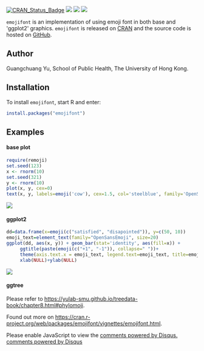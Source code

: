 <!-- AddToAny BEGIN -->
<div class="a2a_kit a2a_kit_size_32 a2a_default_style">
<a class="a2a_dd" href="//www.addtoany.com/share"></a>
<a class="a2a_button_facebook"></a>
<a class="a2a_button_twitter"></a>
<a class="a2a_button_google_plus"></a>
<a class="a2a_button_pinterest"></a>
<a class="a2a_button_reddit"></a>
<a class="a2a_button_sina_weibo"></a>
<a class="a2a_button_wechat"></a>
<a class="a2a_button_douban"></a>
</div>
<script async src="//static.addtoany.com/menu/page.js"></script>
<!-- AddToAny END -->

<link rel="stylesheet" href="https://guangchuangyu.github.io/css/font-awesome.min.css">


[![CRAN_Status_Badge](http://www.r-pkg.org/badges/version/emojifont?color=blue)](http://cran.r-project.org/package=emojifont)
![](http://cranlogs.r-pkg.org/badges/grand-total/emojifont?color=blue)
![](http://cranlogs.r-pkg.org/badges/emojifont?color=blue)
![](http://cranlogs.r-pkg.org/badges/last-week/emojifont?color=blue)

`emojifont` is an implementation of using emoji font in both base and
'ggplot2' graphics. `emojifont` is released on
[CRAN](https://cran.r-project.org/package=emojifont) and the source
code is hosted on <a href="https://github.com/GuangchuangYu/emojifont"><i class="fa fa-github fa-lg"></i> GitHub</a>.

## <i class="fa fa-user"></i> Author

Guangchuang Yu, School of Public Health, The University of Hong Kong.

## <i class="fa fa-download"></i> Installation

To install `emojifont`, start R and enter:

```r
install.packages("emojifont")
```

## <i class="fa fa-book"></i> Examples

#### <i class="fa fa-angle-double-right"></i> base plot

```r
require(remoji)
set.seed(123)
x <- rnorm(10)
set.seed(321)
y <- rnorm(10)
plot(x, y, cex=0)
text(x, y, labels=emoji('cow'), cex=1.5, col='steelblue', family='OpenSansEmoji')
```

![](https://raw.githubusercontent.com/GuangchuangYu/emojifont/master/vignettes/figures/base_emoji-1.png)

#### <i class="fa fa-angle-double-right"></i> ggplot2

```r
dd=data.frame(x=emoji(c("satisfied", "disapointed")), y=c(50, 10))
emoji_text=element_text(family="OpenSansEmoji", size=20)
ggplot(dd, aes(x, y)) + geom_bar(stat='identity', aes(fill=x)) +
     ggtitle(paste(emoji(c("+1", "-1")), collapse=" "))+
     theme(axis.text.x = emoji_text, legend.text=emoji_text, title=emoji_text) +
     xlab(NULL)+ylab(NULL)
```

![](http://guangchuangyu.github.io/blog_images/2015/Screenshot%202015-12-16%2011.10.51.png)


#### <i class="fa fa-angle-double-right"></i> ggtree

Please refer to <https://yulab-smu.github.io/treedata-book/chapter8.html#phylomoji>.



Found out more on <https://cran.r-project.org/web/packages/emojifont/vignettes/emojifont.html>.


<div id="disqus_thread"></div>
<script type="text/javascript">

(function() {
    // Don't ever inject Disqus on localhost--it creates unwanted
    // discussions from 'localhost:1313' on your Disqus account...
    // if (window.location.hostname == "localhost")
    //     return;

    var dsq = document.createElement('script'); dsq.type = 'text/javascript'; dsq.async = true;
    var disqus_shortname = 'gcyu';
    dsq.src = '//' + disqus_shortname + '.disqus.com/embed.js';
    (document.getElementsByTagName('head')[0] || document.getElementsByTagName('body')[0]).appendChild(dsq);
})();
</script>
<noscript>Please enable JavaScript to view the <a href="http://disqus.com/?ref_noscript">comments powered by Disqus.</a></noscript>
<a href="http://disqus.com/" class="dsq-brlink">comments powered by <span class="logo-disqus">Disqus</span></a>

